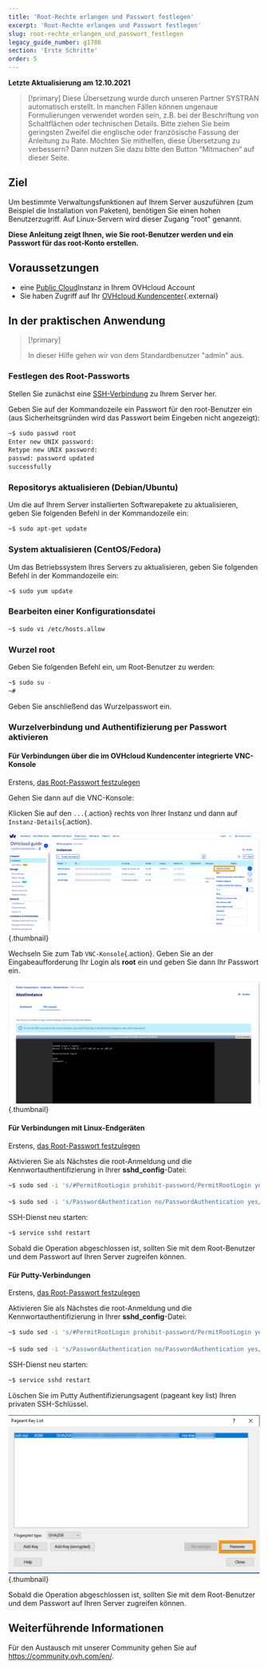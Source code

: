 ```yaml
---
title: 'Root-Rechte erlangen und Passwort festlegen'
excerpt: 'Root-Rechte erlangen und Passwort festlegen'
slug: root-rechte_erlangen_und_passwort_festlegen
legacy_guide_number: g1786
section: 'Erste Schritte'
order: 5
---
```


**Letzte Aktualisierung am 12.10.2021**

> [!primary]
> Diese Übersetzung wurde durch unseren Partner SYSTRAN automatisch erstellt. In manchen Fällen können ungenaue Formulierungen verwendet worden sein, z.B. bei der Beschriftung von Schaltflächen oder technischen Details. Bitte ziehen Sie beim geringsten Zweifel die englische oder französische Fassung der Anleitung zu Rate. Möchten Sie mithelfen, diese Übersetzung zu verbessern? Dann nutzen Sie dazu bitte den Button “Mitmachen“ auf dieser Seite.
>

## Ziel

Um bestimmte Verwaltungsfunktionen auf Ihrem Server auszuführen (zum Beispiel die Installation von Paketen), benötigen Sie einen hohen Benutzerzugriff. Auf Linux-Servern wird dieser Zugang "root" genannt.

**Diese Anleitung zeigt Ihnen, wie Sie root-Benutzer werden und ein Passwort für das root-Konto erstellen.**

## Voraussetzungen

* eine [Public Cloud](https://docs.ovh.com/de/public-cloud/public-cloud-erste-schritte/#schritt-3-instanz-erstellen)Instanz in Ihrem OVHcloud Account
* Sie haben Zugriff auf Ihr [OVHcloud Kundencenter](https://www.ovh.com/auth/?action=gotomanager&from=https://www.ovh.de/&ovhSubsidiary=de){.external}

## In der praktischen Anwendung

> [!primary]
>
> In dieser Hilfe gehen wir von dem Standardbenutzer "admin" aus.
>

### Festlegen des Root-Passworts <a name="settingtherootpassword"></a>

Stellen Sie zunächst eine [SSH-Verbindung](https://docs.ovh.com/de/public-cloud/public-cloud-erste-schritte/#schritt-4-mit-ihrer-instanz-verbinden) zu Ihrem Server her.

Geben Sie auf der Kommandozeile ein Passwort für den root-Benutzer ein (aus Sicherheitsgründen wird das Passwort beim Eingeben nicht angezeigt):

```bash
~$ sudo passwd root
Enter new UNIX password:
Retype new UNIX password:
passwd: password updated 
successfully
```

### Repositorys aktualisieren (Debian/Ubuntu)

Um die auf Ihrem Server installierten Softwarepakete zu aktualisieren, geben Sie folgenden Befehl in der Kommandozeile ein:

```bash
~$ sudo apt-get update
```

### System aktualisieren (CentOS/Fedora)

Um das Betriebssystem Ihres Servers zu aktualisieren, geben Sie folgenden Befehl in der Kommandozeile ein:

```bash
~$ sudo yum update
```

### Bearbeiten einer Konfigurationsdatei

```bash
~$ sudo vi /etc/hosts.allow
```

### Wurzel root

Geben Sie folgenden Befehl ein, um Root-Benutzer zu werden:

```bash
~$ sudo su -
~#
```

Geben Sie anschließend das Wurzelpasswort ein.


### Wurzelverbindung und Authentifizierung per Passwort aktivieren

#### Für Verbindungen über die im OVHcloud Kundencenter integrierte VNC-Konsole

Erstens, [das Root-Passwort festzulegen](#settingtherootpassword)

Gehen Sie dann auf die VNC-Konsole:

Klicken Sie auf den `...`{.action} rechts von Ihrer Instanz und dann auf `Instanz-Details`{.action}. 

![access instance](images/instancedetails.png){.thumbnail} 

Wechseln Sie zum Tab `VNC-Konsole`{.action}. Geben Sie an der Eingabeaufforderung Ihr Login als **root** ein und geben Sie dann Ihr Passwort ein.

![vnc](images/vnc.png){.thumbnail} 

#### Für Verbindungen mit Linux-Endgeräten

Erstens, [das Root-Passwort festzulegen](#settingtherootpassword)

Aktivieren Sie als Nächstes die root-Anmeldung und die Kennwortauthentifizierung in Ihrer **sshd_config**-Datei:

```bash
~$ sudo sed -i 's/#PermitRootLogin prohibit-password/PermitRootLogin yes/g' /etc/ssh/sshd_config

~$ sudo sed -i 's/PasswordAuthentication no/PasswordAuthentication yes/g' /etc/ssh/sshd_config
```

SSH-Dienst neu starten:

```bash
~$ service sshd restart
```

Sobald die Operation abgeschlossen ist, sollten Sie mit dem Root-Benutzer und dem Passwort auf Ihren Server zugreifen können.

#### Für Putty-Verbindungen

Erstens, [das Root-Passwort festzulegen](#settingtherootpassword)

Aktivieren Sie als Nächstes die root-Anmeldung und die Kennwortauthentifizierung in Ihrer **sshd_config**-Datei:

```bash
~$ sudo sed -i 's/#PermitRootLogin prohibit-password/PermitRootLogin yes/g' /etc/ssh/sshd_config

~$ sudo sed -i 's/PasswordAuthentication no/PasswordAuthentication yes/g' /etc/ssh/sshd_config
```

SSH-Dienst neu starten:

```bash
~$ service sshd restart
```

Löschen Sie im Putty Authentifizierungsagent (pageant key list) Ihren privaten SSH-Schlüssel.

![remove private key](images/pageantkeylist.png){.thumbnail}

Sobald die Operation abgeschlossen ist, sollten Sie mit dem Root-Benutzer und dem Passwort auf Ihren Server zugreifen können.

## Weiterführende Informationen

Für den Austausch mit unserer Community gehen Sie auf <https://community.ovh.com/en/>.
